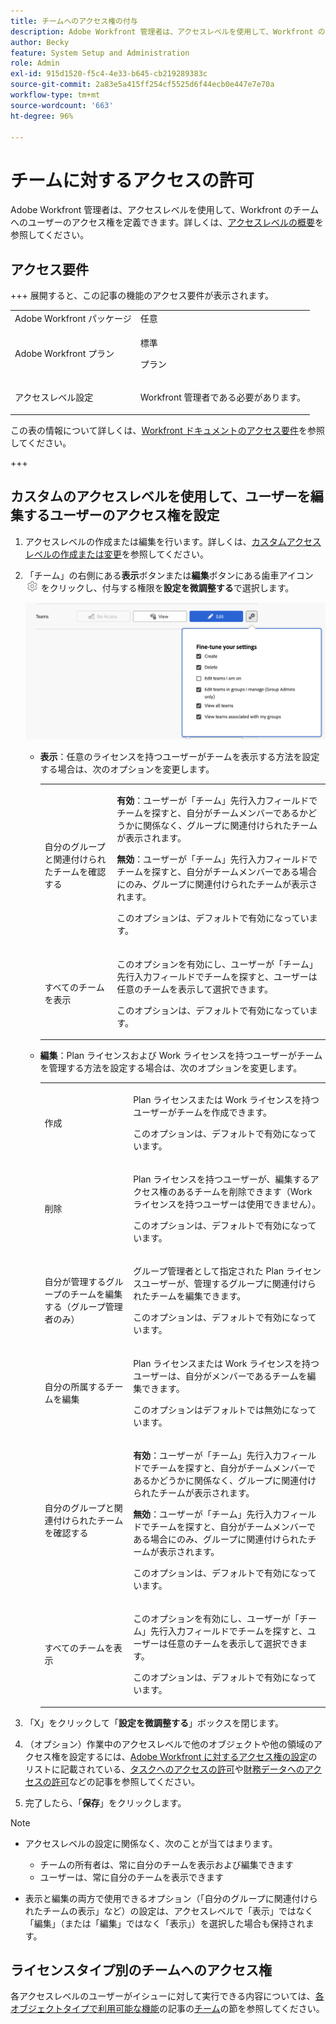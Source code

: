 ```yaml
---
title: チームへのアクセス権の付与
description: Adobe Workfront 管理者は、アクセスレベルを使用して、Workfront のチームへのユーザーのアクセス権を定義できます
author: Becky
feature: System Setup and Administration
role: Admin
exl-id: 915d1520-f5c4-4e33-b645-cb219289383c
source-git-commit: 2a83e5a415ff254cf5525d6f44ecb0e447e7e70a
workflow-type: tm+mt
source-wordcount: '663'
ht-degree: 96%

---
```


# チームに対するアクセスの許可

Adobe Workfront 管理者は、アクセスレベルを使用して、Workfront のチームへのユーザーのアクセス権を定義できます。詳しくは、[アクセスレベルの概要](../../../administration-and-setup/add-users/access-levels-and-object-permissions/access-levels-overview.md)を参照してください。

## アクセス要件

+++ 展開すると、この記事の機能のアクセス要件が表示されます。

<table style="table-layout:auto"> 
 <col> 
 <col> 
 <tbody> 
  <tr> 
   <td role="rowheader">Adobe Workfront パッケージ</td> 
   <td>任意</td> 
  </tr> 
  <tr> 
   <td role="rowheader">Adobe Workfront プラン</td> 
   <td><p>標準</p>
   <p>プラン</p></td> 
  </tr> 
  <tr> 
   <td role="rowheader">アクセスレベル設定</td> 
   <td> <p>Workfront 管理者である必要があります。</p> </td> 
  </tr> 
 </tbody> 
</table>

この表の情報について詳しくは、[Workfront ドキュメントのアクセス要件](/help/quicksilver/administration-and-setup/add-users/access-levels-and-object-permissions/access-level-requirements-in-documentation.md)を参照してください。

+++

## カスタムのアクセスレベルを使用して、ユーザーを編集するユーザーのアクセス権を設定

1. アクセスレベルの作成または編集を行います。詳しくは、[カスタムアクセスレベルの作成または変更](../../../administration-and-setup/add-users/configure-and-grant-access/create-modify-access-levels.md)を参照してください。
1. 「チーム」の右側にある&#x200B;**表示**&#x200B;ボタンまたは&#x200B;**編集**&#x200B;ボタンにある歯車アイコン ![](assets/gear-icon-settings.png) をクリックし、付与する権限を&#x200B;**設定を微調整する**&#x200B;で選択します。

   ![&#x200B; チームの微調整 &#x200B;](assets/fine-tune-teams.png)

   * **表示**：任意のライセンスを持つユーザーがチームを表示する方法を設定する場合は、次のオプションを変更します。

     <table style="table-layout:auto">
       <col>
       <col>
       <tbody>
        <tr>
         <td role="rowheader">自分のグループと関連付けられたチームを確認する</td>
         <td>
          <p><b>有効</b>：ユーザーが「チーム」先行入力フィールドでチームを探すと、自分がチームメンバーであるかどうかに関係なく、グループに関連付けられたチームが表示されます。 </p>
          <p><b>無効</b>：ユーザーが「チーム」先行入力フィールドでチームを探すと、自分がチームメンバーである場合にのみ、グループに関連付けられたチームが表示されます。</p><p>このオプションは、デフォルトで有効になっています。</p>
          </td>
        </tr>
        <tr>
         <td role="rowheader">すべてのチームを表示</td>
         <td><p>このオプションを有効にし、ユーザーが「チーム」先行入力フィールドでチームを探すと、ユーザーは任意のチームを表示して選択できます。</p><p>このオプションは、デフォルトで有効になっています。 </p></td>
        </tr>
       </tbody>
      </table>

   * **編集**：Plan ライセンスおよび Work ライセンスを持つユーザーがチームを管理する方法を設定する場合は、次のオプションを変更します。

     <table style="table-layout:auto">
       <col>
       <col>
       <tbody>
        <tr>
         <td role="rowheader">作成</td>
         <td><p>Plan ライセンスまたは Work ライセンスを持つユーザーがチームを作成できます。</p><p>このオプションは、デフォルトで有効になっています。</p></td>
        </tr>
        <tr>
         <td role="rowheader">削除</td>
         <td><p> Plan ライセンスを持つユーザーが、編集するアクセス権のあるチームを削除できます（Work ライセンスを持つユーザーは使用できません）。</p><p>このオプションは、デフォルトで有効になっています。</p></td>
        </tr>
        <tr>
         <td role="rowheader">自分が管理するグループのチームを編集する（グループ管理者のみ）</td>
         <td><p>グループ管理者として指定された Plan ライセンスユーザーが、管理するグループに関連付けられたチームを編集できます。</p><p>このオプションは、デフォルトで有効になっています。</p></td>
        </tr>
        <tr>
         <td role="rowheader">自分の所属するチームを編集</td>
         <td><p>Plan ライセンスまたは Work ライセンスを持つユーザーは、自分がメンバーであるチームを編集できます。</p><p>このオプションはデフォルトでは無効になっています。</p></td>
        </tr>
        <tr>
         <td role="rowheader">自分のグループと関連付けられたチームを確認する</td>
         <td>
         <p><b>有効</b>：ユーザーが「チーム」先行入力フィールドでチームを探すと、自分がチームメンバーであるかどうかに関係なく、グループに関連付けられたチームが表示されます。 </p>
         <p><b>無効</b>：ユーザーが「チーム」先行入力フィールドでチームを探すと、自分がチームメンバーである場合にのみ、グループに関連付けられたチームが表示されます。</p><p>このオプションは、デフォルトで有効になっています。</p>
         </td>
        </tr>
        <tr>
         <td role="rowheader">すべてのチームを表示</td>
         <td><p>このオプションを有効にし、ユーザーが「チーム」先行入力フィールドでチームを探すと、ユーザーは任意のチームを表示して選択できます。</p><p>このオプションは、デフォルトで有効になっています。 </p></td>
        </tr>
       </tbody>
      </table>



1. 「X」をクリックして「**設定を微調整する**」ボックスを閉じます。
1. （オプション）作業中のアクセスレベルで他のオブジェクトや他の領域のアクセス権を設定するには、[Adobe Workfront に対するアクセス権の設定](../../../administration-and-setup/add-users/configure-and-grant-access/configure-access.md)のリストに記載されている、[タスクへのアクセスの許可](../../../administration-and-setup/add-users/configure-and-grant-access/grant-access-tasks.md)や[財務データへのアクセスの許可](../../../administration-and-setup/add-users/configure-and-grant-access/grant-access-financial.md)などの記事を参照してください。
1. 完了したら、「**保存**」をクリックします。

>[!NOTE]
>
>* アクセスレベルの設定に関係なく、次のことが当てはまります。
>
>   * チームの所有者は、常に自分のチームを表示および編集できます
>   * ユーザーは、常に自分のチームを表示できます
>
>* 表示と編集の両方で使用できるオプション（「自分のグループに関連付けられたチームの表示」など）の設定は、アクセスレベルで「表示」ではなく「編集」（または「編集」ではなく「表示」）を選択した場合も保持されます。
>

## ライセンスタイプ別のチームへのアクセス権

各アクセスレベルのユーザーがイシューに対して実行できる内容については、[各オブジェクトタイプで利用可能な機能](../../../administration-and-setup/add-users/access-levels-and-object-permissions/functionality-available-for-each-object-type.md)の記事の[チーム](../../../administration-and-setup/add-users/access-levels-and-object-permissions/functionality-available-for-each-object-type.md#teams)の節を参照してください。
